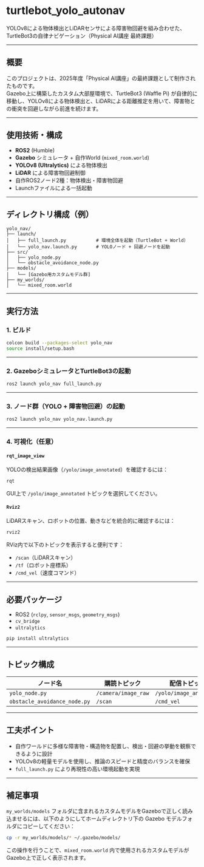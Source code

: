 # turtlebot_yolo_autonav

YOLOv8による物体検出とLiDARセンサによる障害物回避を組み合わせた、TurtleBot3の自律ナビゲーション（Physical AI講座 最終課題）

---

## 概要

このプロジェクトは、2025年度「Physical AI講座」の最終課題として制作されたものです。  
Gazebo上に構築したカスタム大部屋環境で、TurtleBot3 (Waffle Pi) が自律的に移動し、YOLOv8による物体検出と、LiDARによる距離推定を用いて、障害物との衝突を回避しながら前進を続けます。

---

## 使用技術・構成

- **ROS2** (Humble)
- **Gazebo** シミュレータ + 自作World (`mixed_room.world`)
- **YOLOv8 (Ultralytics)** による物体検出
- **LiDAR** による障害物回避制御
- 自作ROS2ノード2種：物体検出・障害物回避
- Launchファイルによる一括起動

---

## ディレクトリ構成（例）

```
yolo_nav/
├── launch/
│   ├── full_launch.py           # 環境全体を起動（TurtleBot + World）
│   └── yolo_nav.launch.py       # YOLOノード + 回避ノードを起動
├── src/
│   ├── yolo_node.py
│   └── obstacle_avoidance_node.py
├── models/
│   └── [Gazebo用カスタムモデル群]
├── my_worlds/
│   └── mixed_room.world
```

---

## 実行方法

### 1. ビルド

```bash
colcon build --packages-select yolo_nav
source install/setup.bash
```

---

### 2. GazeboシミュレータとTurtleBot3の起動

```bash
ros2 launch yolo_nav full_launch.py
```

---

### 3. ノード群（YOLO + 障害物回避）の起動

```bash
ros2 launch yolo_nav yolo_nav.launch.py
```

---

### 4. 可視化（任意）

#### `rqt_image_view`

YOLOの検出結果画像（`/yolo/image_annotated`）を確認するには：

```bash
rqt
```

GUI上で `/yolo/image_annotated` トピックを選択してください。

#### `Rviz2`

LiDARスキャン、ロボットの位置、動きなどを統合的に確認するには：

```bash
rviz2
```

RViz内で以下のトピックを表示すると便利です：
- `/scan`（LiDARスキャン）
- `/tf`（ロボット座標系）
- `/cmd_vel`（速度コマンド）

---

## 必要パッケージ

- ROS2 (`rclpy`, `sensor_msgs`, `geometry_msgs`)
- `cv_bridge`
- `ultralytics`

```bash
pip install ultralytics
```

---

## トピック構成

| ノード名                  | 購読トピック            | 配信トピック               |
|---------------------------|--------------------------|-----------------------------|
| `yolo_node.py`            | `/camera/image_raw`      | `/yolo/image_annotated`     |
| `obstacle_avoidance_node.py` | `/scan`               | `/cmd_vel`                  |

---

## 工夫ポイント

- 自作ワールドに多様な障害物・構造物を配置し、検出・回避の挙動を観察できるように設計
- YOLOv8の軽量モデルを使用し、推論のスピードと精度のバランスを確保
- `full_launch.py` により再現性の高い環境起動を実現

---

## 補足事項

`my_worlds/models` フォルダに含まれるカスタムモデルをGazeboで正しく読み込ませるには、以下のようにしてホームディレクトリ下の Gazebo モデルフォルダにコピーしてください：

```bash
cp -r my_worlds/models/* ~/.gazebo/models/
```

この操作を行うことで、`mixed_room.world` 内で使用されるカスタムモデルがGazebo上で正しく表示されます。
